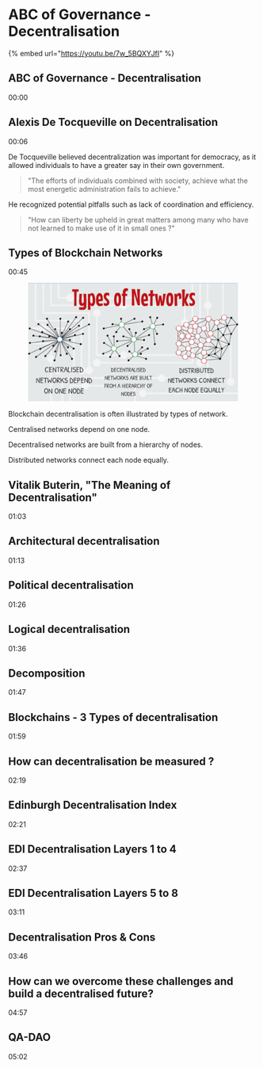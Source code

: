 # ABC of Governance - Decentralisation

{% embed url="https://youtu.be/7w_5BQXYJfI" %}

## ABC of Governance - Decentralisation

&#x20;00:00

## Alexis De Tocqueville on Decentralisation

&#x20;00:06

De Tocqueville believed decentralization was important for democracy, as it allowed individuals to have a greater say in their own government.

> "The efforts of individuals combined with society, achieve what the most energetic administration fails to achieve."&#x20;

He recognized potential pitfalls such as lack of coordination and efficiency.&#x20;

> "How can liberty be upheld in great matters among many who have not learned to make use of it in small ones ?"

## Types of Blockchain Networks

00:45

<figure><img src="../.gitbook/assets/decent-01.png" alt=""><figcaption></figcaption></figure>

Blockchain decentralisation is often illustrated by types of network.&#x20;

Centralised networks depend on one node.&#x20;

Decentralised networks are built from a hierarchy of nodes.&#x20;

Distributed networks connect each node equally.

## Vitalik Buterin, "The Meaning of Decentralisation"

01:03

## Architectural decentralisation

01:13

## Political decentralisation

01:26

## Logical decentralisation

01:36

## Decomposition

01:47

## Blockchains - 3 Types of decentralisation

01:59

## How can decentralisation be measured ?

02:19

## Edinburgh Decentralisation Index

02:21

## EDI Decentralisation Layers 1 to 4

02:37

## EDI Decentralisation Layers 5 to 8

03:11

## Decentralisation Pros & Cons

03:46

## How can we overcome these challenges and build a decentralised future?

04:57

## QA-DAO

05:02
